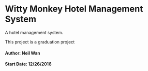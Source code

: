 # Witty Monkey Hotel Management System
A hotel management system. 

This project is a graduation project
#### Author: Neil Wan
#### Start Date: 12/26/2016
